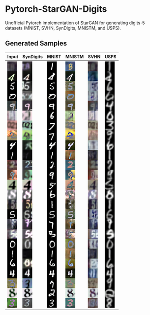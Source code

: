 # Pytorch-StarGAN-Digits
Unofficial Pytorch implementation of StarGAN for generating digits-5 datasets (MNIST, SVHN, SynDigits, MNISTM, and USPS).

## Generated Samples
Input | SynDigits | MNIST | MNISTM | SVHN | USPS
--- | --- | --- | --- | --- | ---
![Input](/Results/Input.png) | ![SynDigits](/Results/SynDigits.png) | ![MNIST](/Results/MNIST.png) | ![MNISTM](/Results/MNISTM.png) | ![SVHN](/Results/SVHN.png) | ![USPS](/Results/USPS.png)
